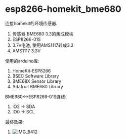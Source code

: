 # esp8266-homekit_bme680
连接homekit的环境传感器.


1. 传感器 BME680 3.3的集成模块
2. ESP8266-01S
3. 3.7v电池, 使用AMS1117转成3.3
4. AMS1117 3.3V



使用的arduino库:
1. HomeKit-ESP8266
2. BSEC Software Library
3. BME68X Sensor Library
4. Adafruit BME680 Library


BME680<->ESP8266-01S连线:
1. IO2 -> SDA
2. IO0 -> SCL


最终效果:
1. ![IMG_8412](https://github.com/sunyiynus/esp8266_bme680/assets/81316472/6be68e3b-11cc-4bea-8392-5297fa1ea28a)

